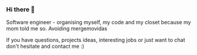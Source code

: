 ### Hi there 👋

Software engineer - organising myself, my code and my closet because my mom told me so. Avoiding mergemovidas

If you have questions, projects ideas, interesting jobs or just want to chat don't hesitate and contact me :)
<!--
**Enrikerf/enrikerf** is a ✨ _special_ ✨ repository because its `README.md` (this file) appears on your GitHub profile.

Here are some ideas to get you started:

- 🔭 I’m currently working on ...
- 🌱 I’m currently learning ...
- 👯 I’m looking to collaborate on ...
- 🤔 I’m looking for help with ...
- 💬 Ask me about ...
- 📫 How to reach me: ...
- 😄 Pronouns: ...
- ⚡ Fun fact: ...
-->
